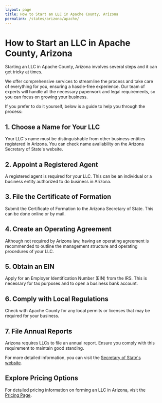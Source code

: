 ```yaml
---
layout: page
title: How to Start an LLC in Apache County, Arizona
permalink: /states/arizona/apache/
---
```


<h1>How to Start an LLC in Apache County, Arizona</h1>

<p>Starting an LLC in Apache County, Arizona involves several steps and it can get tricky at times.</p>

<p>We offer comprehensive services to streamline the process and take care of everything for you, ensuring a hassle-free experience. Our team of experts will handle all the necessary paperwork and legal requirements, so you can focus on growing your business.</p>

<p>If you prefer to do it yourself, below is a guide to help you through the process:</p>

<h2>1. Choose a Name for Your LLC</h2>
<p>Your LLC's name must be distinguishable from other business entities registered in Arizona. You can check name availability on the Arizona Secretary of State's website.</p>

<h2>2. Appoint a Registered Agent</h2>
<p>A registered agent is required for your LLC. This can be an individual or a business entity authorized to do business in Arizona.</p>

<h2>3. File the Certificate of Formation</h2>
<p>Submit the Certificate of Formation to the Arizona Secretary of State. This can be done online or by mail.</p>

<h2>4. Create an Operating Agreement</h2>
<p>Although not required by Arizona law, having an operating agreement is recommended to outline the management structure and operating procedures of your LLC.</p>

<h2>5. Obtain an EIN</h2>
<p>Apply for an Employer Identification Number (EIN) from the IRS. This is necessary for tax purposes and to open a business bank account.</p>

<h2>6. Comply with Local Regulations</h2>
<p>Check with Apache County for any local permits or licenses that may be required for your business.</p>

<h2>7. File Annual Reports</h2>
<p>Arizona requires LLCs to file an annual report. Ensure you comply with this requirement to maintain good standing.</p>

<p>For more detailed information, you can visit the <a href="https://www.sos.arizona.gov/">Secretary of State's website</a>.</p>

<h2>Explore Pricing Options</h2>
<p>For detailed pricing information on forming an LLC in Arizona, visit the <a href="{ '/new-pricing/' | relative_url }">Pricing Page</a>.</p>
